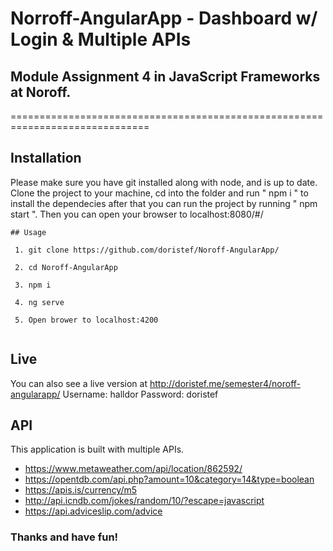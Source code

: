 # Norroff-AngularApp - Dashboard w/ Login & Multiple APIs
## Module Assignment 4 in JavaScript Frameworks at Noroff.
==============================================================================

Installation
---

Please make sure you have git installed along with node, and is up to date.
Clone the project to your machine, cd into the folder and run " npm i " to install the dependecies after that you can run the project by running " npm start ". Then you can open your browser to localhost:8080/#/

```
## Usage

 1. git clone https://github.com/doristef/Noroff-AngularApp/
 
 2. cd Noroff-AngularApp
 
 3. npm i
 
 4. ng serve
 
 5. Open brower to localhost:4200
 
```

Live
---

You can also see a live version at http://doristef.me/semester4/noroff-angularapp/
Username: halldor
Password: doristef

API
---

This application is built with multiple APIs.
  - https://www.metaweather.com/api/location/862592/
  - https://opentdb.com/api.php?amount=10&category=14&type=boolean
  - https://apis.is/currency/m5
  - http://api.icndb.com/jokes/random/10/?escape=javascript
  - https://api.adviceslip.com/advice
  

### Thanks and have fun!
